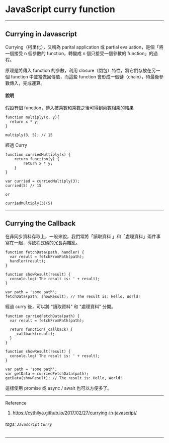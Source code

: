 JavaScript curry function
===

---

## Currying in Javascript
Currying（柯里化），又稱為 parital application 或 partial evaluation，是個「將一個接受 n 個參數的 function，轉變成 n 個只接受一個參數的 function」的過程。

原理是將傳入 function 的參數，利用 closure（閉包）特性，將它們存放在另一個 function 中並當做回傳值，而這些 function 會形成一個鏈（chain），待最後參數傳入，完成運算。

#### 說明
假設有個 function，傳入被乘數和乘數之後可得到兩數相乘的結果

```javascript=
function multiply(x, y){
  return x * y;
}

multiply(3, 5); // 15
```

經過 Curry

```javascript=
function curriedMultiply(x) {
    return function(y) {
        return x * y;
    }
}

var curried = curriedMultiply(3);
curried(5) // 15

or 

curriedMultiply(3)(5)
```

---

## Currying the Callback
在非同步資料存取上，一般來說，我們常將「讀取資料 」和「處理資料」兩件事寫在一起，導致程式碼的冗長與雜亂。

```javascript=
function fetchData(path, handler) {
  var result = fetchFromPath(path);
  handler(result);
}

function showResult(result) {
  console.log('The result is: ' + result);
}

var path = 'some path';
fetchData(path, showResult); // The result is: Hello, World!
```

經過 curry 後，可以將 "讀取資料" 和 "處理資料" 分開。

```javascript=
function curriedFetchData(path) {
  var result = fetchFromPath(path);

  return function(_callback) {
    _callback(result);
  }
}

function showResult(result) {
  console.log('The result is: ' + result);
}

var path = 'some path';
var getData = curriedFetchData(path);
getData(showResult); // The result is: Hello, World!
```

這樣使用 promise 或 async / await 也可以方便多了。

---

Reference
1. https://cythilya.github.io/2017/02/27/currying-in-javascript/

###### tags: `Javascript` `Curry` 
---